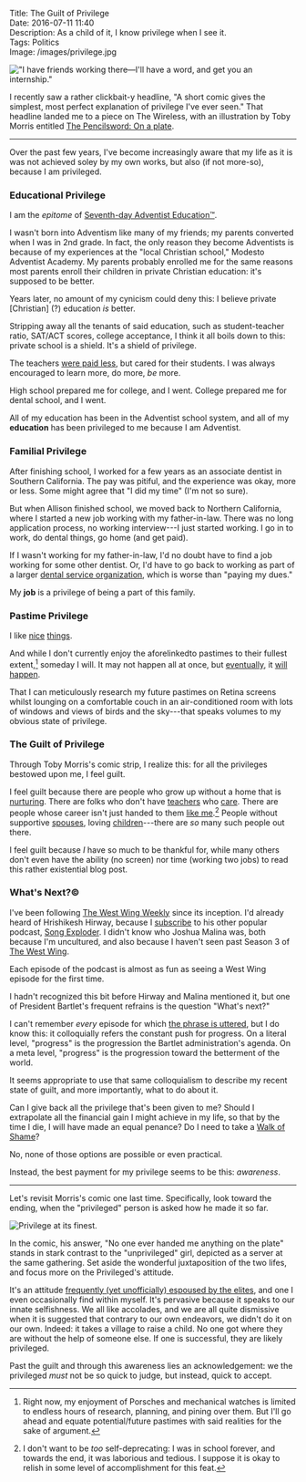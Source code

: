 Title: The Guilt of Privilege  
Date: 2016-07-11 11:40  
Description: As a child of it, I know privilege when I see it.  
Tags: Politics  
Image: /images/privilege.jpg  

!["I have friends working there—I'll have a word, and get you an internship."][1]

I recently saw a rather clickbait-y headline, "A short comic gives the simplest, most perfect explanation of privilege I've ever seen." That headline landed me to a piece on The Wireless, with an illustration by Toby Morris entitled [The Pencilsword: On a plate][2].

***

Over the past few years, I've become increasingly aware that my life as it is was not achieved soley by my own works, but also (if not more-so), because I am privileged.

### Educational Privilege

I am the *epitome* of [Seventh-day Adventist Education&trade;][3].

I wasn't born into Adventism like many of my friends; my parents converted when I was in 2nd grade. In fact, the only reason they become Adventists is because of my experiences at the "local Christian school," Modesto Adventist Academy. My parents probably enrolled me for the same reasons most parents enroll their children in private Christian education: it's supposed to be better.

Years later, no amount of my cynicism could deny this: I believe private \[Christian\] \(?\) education *is* better.

Stripping away all the tenants of said education, such as student-teacher ratio, SAT/ACT scores, college acceptance, I think it all boils down to this: private school is a shield. It's a shield of privilege.

The teachers [were paid less][4], but cared for their students. I was always encouraged to learn more, do more, *be* more.

High school prepared me for college, and I went. College prepared me for dental school, and I went.

All of my education has been in the Adventist school system, and all of my **education** has been privileged to me because I am Adventist.

### Familial Privilege

After finishing school, I worked for a few years as an associate dentist in Southern California. The pay was pitiful, and the experience was okay, more or less. Some might agree that "I did my time" (I'm not so sure).

But when Allison finished school, we moved back to Northern California, where I started a new job working with my father-in-law. There was no long application process, no working interview---I just started working. I go in to work, do dental things, go home (and get paid).

If I wasn't working for my father-in-law, I'd no doubt have to find a job working for some other dentist. Or, I'd have to go back to working as part of a larger [dental service organization][5], which is worse than "paying my dues."

My **job** is a privilege of being a part of this family.

### Pastime Privilege

I like [nice][6] [things][7].

And while I don't currently enjoy the aforelinkedto pastimes to their fullest extent,[^1] someday I will. It may not happen all at once, but [eventually][8], it [will][9] [happen][10].

That I can meticulously research my future pastimes on Retina screens whilst lounging on a comfortable couch in an air-conditioned room with lots of windows and views of birds and the sky---that speaks volumes to my obvious state of privilege.

### The Guilt of Privilege

Through Toby Morris's comic strip, I realize this: for all the privileges bestowed upon me, I feel guilt.

I feel guilt because there are people who grow up without a home that is [nurturing][11]. There are folks who don't have [teachers][12] who [care][13]. There are people whose career isn't just handed to them [like me][14].[^2] People without supportive [spouses][15], loving [children][16]---there are *so* many such people out there.

I feel guilt because *I* have so much to be thankful for, while many others don't even have the ability (no screen) nor time (working two jobs) to read this rather existential blog post.

### What's Next?&copy;

I've been following [The West Wing Weekly][17] since its inception. I'd already heard of Hrishikesh Hirway, because I [subscribe][18] to his other popular podcast, [Song Exploder][19]. I didn't know who Joshua Malina was, both because I'm uncultured, and also because I haven't seen past Season 3 of [The West Wing][20].

Each episode of the podcast is almost as fun as seeing a West Wing episode for the first time.

I hadn't recognized this bit before Hirway and Malina mentioned it, but one of President Bartlet's frequent refrains is the question "What's next?"

I can't remember *every* episode for which [the phrase is uttered][21], but I do know this: it colloquially refers the constant push for progress. On a literal level, "progress" is the progression the Bartlet administration's agenda. On a meta level, "progress" is the progression toward the betterment of the world.

It seems appropriate to use that same colloquialism to describe my recent state of guilt, and more importantly, what to do about it.

Can I give back all the privilege that's been given to me? Should I extrapolate all the financial gain I might achieve in my life, so that by the time I die, I will have made an equal penance? Do I need to take a [Walk of Shame][22]?

No, none of those options are possible or even practical.

Instead, the best payment for my privilege seems to be this: *awareness*.

***

Let's revisit Morris's comic one last time. Specifically, look toward the ending, when the "privileged" person is asked how he made it so far.

![Privilege at its finest.][23]

In the comic, his answer, "No one ever handed me anything on the plate" stands in stark contrast to the "unprivileged" girl, depicted as a server at the same gathering. Set aside the wonderful juxtaposition of the two lifes, and focus more on the Privileged's attitude.

It's an attitude [frequently \(yet unofficially\) espoused by the elites][24], and one I even occasionally find within myself. It's pervasive because it speaks to our innate selfishness. We all like accolades, and we are all quite dismissive when it is suggested that contrary to our own endeavors, we didn't do it on our own. Indeed: it takes a village to raise a child. No one got where they are without the help of someone else. If one is successful, they are likely privileged.

Past the guilt and through this awareness lies an acknowledgement: we the privileged *must* not be so quick to judge, but instead, quick to accept.

[^1]: Right now, my enjoyment of Porsches and mechanical watches is limited to endless hours of research, planning, and pining over them. But I'll go ahead and equate potential/future pastimes with said realities for the sake of argument.
[^2]: I don't want to be *too* self-deprecating: I was in school forever, and towards the end, it was laborious and tedious. I suppose it is okay to relish in some level of accomplishment for this feat.

[1]: /images/privilege.jpg "Portion"
[2]: http://thewireless.co.nz/articles/the-pencilsword-on-a-plate "The Wireless piece sharing 'The Pencilsword: On a plate'"
[3]: https://en.wikipedia.org/wiki/Seventh-day_Adventist_Church#Education "Wikipedia: Seventh-day Adventist education"
[4]: http://www.theatlantic.com/education/archive/2013/10/why-are-private-school-teachers-paid-less-than-public-school-teachers/280829/ "Atlantic piece on private school teachers getting paid less"
[5]: https://www.glassdoor.com/Reviews/Pacific-Dental-Services-Reviews-E33144.htm "PDS reviews on Glassdoor"
[6]: /tags/Porsche "Posts tagged 'Porsche'"
[7]: /tags/Watches "Posts tagged 'Watches'"
[8]: https://www.hodinkee.com/articles/heuer-monaco-review "Ben Clymer on the Calibre 11"
[9]: https://www.hodinkee.com/articles/the-new-tudor-heritage-black-bay-black-reference-79220n-by-john-mayer "John Mayer on the Black Bay reference 79220N"
[10]: http://www.total911.com/porsche-964-carrera-2-ultimate-buyers-guide/ "Total 911 on the 964"
[11]: /2015/1/12/we-love-cars#papa "Portion of a post I wrote extolling my affection for my grandpa"
[12]: http://thevalleycitizen.com/reeve-rolls-300-birds/ "My favorite teacher, Harold Reeve, is amazing"
[13]: https://www.puc.edu/news/archives/2002/educator-of-the-year-presents-goals-for-puc "Bill Hemmerlin, a beloved chemistry teacher and mentor"
[14]: http://toddcommdds.com "Todd Comm, DSS on the web"
[15]: http://autumnsoul.net "Allison"
[16]: https://instagram.com/smokethedingo "Smokey on Instagram"
[17]: http://thewestwingweekly.com "The West Wing Weekly"
[18]: /tags/Song%20Exploder "Posts tagged 'Song Exploder'"
[19]: http://songexploder.net "Song Exploder"
[20]: https://en.wikipedia.org/wiki/The_West_Wing "Wikipedia: 'The West Wing'"
[21]: https://duckduckgo.com/?q=site%3Awww.westwingtranscripts.com+"what%27s+next" "DuckDuckGo search for the phrase"
[22]: http://time.com/3921066/cersei-game-of-thrones-history/ "Time piece on historical walks of shame"
[23]: /images/privilege2.jpg "Final portion of Morris's comic, in which the privileged man thinks he got to where he is solely because he was great"
[24]: http://www.huffingtonpost.com/christian-piatt/gop-nostalgia-is-a-sympto_b_1234006.html "Huffington Post piece on GOP nostalgia and privilege"